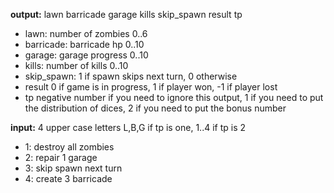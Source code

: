 **output:** lawn barricade garage kills skip_spawn result tp
- lawn: number of zombies 0..6
- barricade: barricade hp 0..10
- garage: garage progress 0..10
- kills: number of kills 0..10
- skip_spawn: 1 if spawn skips next turn, 0 otherwise
- result 0 if game is in progress, 1 if player won, -1 if player lost
- tp negative number if you need to ignore this output, 1 if you need to put the distribution of dices, 2 if you need to put the bonus number

**input:** 4 upper case letters L,B,G if tp is one, 1..4 if tp is 2
- 1: destroy all zombies
- 2: repair 1 garage
- 3: skip spawn next turn
- 4: create 3 barricade